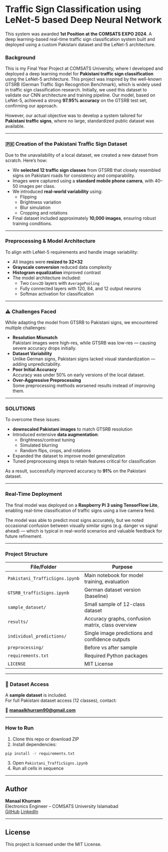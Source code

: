 # Traffic Sign Classification using LeNet-5 based Deep Neural Network

This system was awarded **1st Position at the COMSATS EXPO 2024**.
A deep learning-based real-time traffic sign classification system built and deployed using a custom Pakistani dataset and the LeNet-5 architecture.

### Background 

This is my Final Year Project at COMSATS University, where I developed and deployed a deep learning model for **Pakistani traffic sign classification** using the LeNet-5 architecture. 
This project was inspired by the well-known GTSRB (German Traffic Sign Recognition Benchmark), which is widely used in traffic sign classification research.
Initially, we used this dataset to validate our CNN architecture and training pipeline. Our model, based on LeNet-5, achieved a strong **97.95% accuracy** on the GTSRB test set, confirming our approach.

However, our actual objective was to develop a system tailored for **Pakistani traffic signs**, where no large, standardized public dataset was available.

---

### 🇵🇰 Creation of the Pakistani Traffic Sign Dataset

Due to the unavailability of a local dataset, we created a new dataset from scratch. Here’s how:

- We **selected 12 traffic sign classes** from GTSRB that closely resembled signs on Pakistani roads for consistency and comparability.
- Images were captured using a **standard mobile phone camera**, with 40–50 images per class.
- We introduced **real-world variability** using:
  - Flipping
  - Brightness variation
  - Blur simulation
  - Cropping and rotations
- Final dataset included approximately **10,000 images**, ensuring robust training conditions.

---

###  Preprocessing & Model Architecture

To align with LeNet-5 requirements and handle image variability:
- All images were **resized to 32×32**
- **Grayscale conversion** reduced data complexity
- **Histogram equalization** improved contrast
- The model architecture included:
  - Two `Conv2D` layers with `AveragePooling`
  - Fully connected layers with 120, 84, and 12 output neurons
  - Softmax activation for classification

---

### ⚠️ Challenges Faced

While adapting the model from GTSRB to Pakistani signs, we encountered multiple challenges:

- **Resolution Mismatch**  
  Pakistani images were high-res, while GTSRB was low-res — causing severe accuracy drops initially.
- **Dataset Variability**  
  Unlike German signs, Pakistani signs lacked visual standardization — adding unpredictability.
- **Poor Initial Accuracy**  
  Accuracy was under 50% on early versions of the local dataset.
- **Over-Aggressive Preprocessing**  
  Some preprocessing methods worsened results instead of improving them.

---

### SOLUTIONS 

To overcome these issues:

-  **downscaled Pakistani images** to match GTSRB resolution
- Introduced extensive **data augmentation**:
  - Brightness/contrast tuning
  - Simulated blurring
  - Random flips, crops, and rotations
- Expanded the dataset to improve model generalization
- Tuned preprocessing steps to retain features critical for classification

As a result, successfully improved accuracy to **91%** on the Pakistani dataset.

---

###  Real-Time Deployment

The final model was deployed on a **Raspberry Pi 3 using TensorFlow Lite**, enabling real-time classification of traffic signs using a live camera feed.

The model was able to predict most signs accurately, but we noted occasional confusion between visually similar signs (e.g. danger vs signal ahead) — which is typical in real-world scenarios and valuable feedback for future refinement.

---

###  Project Structure

| File/Folder                | Purpose |
|---------------------------|---------|
| `Pakistani_TrafficSigns.ipynb` | Main notebook for model training, evaluation |
| `GTSRB_trafficSigns.ipynb`    | German dataset version (baseline) |
| `sample_dataset/`             | Small sample of 12-class dataset |
| `results/`                    | Accuracy graphs, confusion matrix, class overview |
| `individual_predictions/`     | Single image predictions and confidence outputs |
| `preprocessing/`              | Before vs after sample |
| `requirements.txt`            | Required Python packages |
| `LICENSE`                     | MIT License |

---


###  📁 Dataset Access
A **sample dataset** is included.  
For full Pakistani dataset access (12 classes), contact:

📧 **manaalkhurram90@gmail.com**

---

###  How to Run

1. Clone this repo or download ZIP  
2. Install dependencies:
```bash
pip install -r requirements.txt
```

3. Open `Pakistani_TrafficSigns.ipynb`  
4. Run all cells in sequence

---

##  Author
**Manaal Khurram**  
Electronics Engineer – COMSATS University Islamabad   
[GitHub](https://github.com/manaalk-code)
[LinkedIn](https://www.linkedin.com/in/manaal-khurram-07a016308)

---

## License
This project is licensed under the MIT License.
